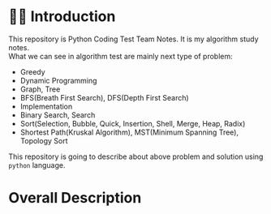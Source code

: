 # 👋🏻 Introduction

This repository is Python Coding Test Team Notes. It is my algorithm study notes.  
What we can see in algorithm test are mainly next type of problem:

- Greedy
- Dynamic Programming
- Graph, Tree
- BFS(Breath First Search), DFS(Depth First Search)
- Implementation
- Binary Search, Search
- Sort(Selection, Bubble, Quick, Insertion, Shell, Merge, Heap, Radix)
- Shortest Path(Kruskal Algorithm), MST(Minimum Spanning Tree), Topology Sort

This repository is going to describe about above problem and solution using `python` language.

# Overall Description
